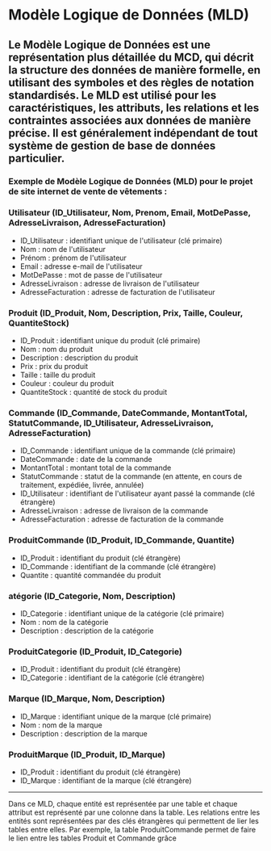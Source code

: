 # Modèle Logique de Données (MLD) 
## Le Modèle Logique de Données est une représentation plus détaillée du MCD, qui décrit la structure des données de manière formelle, en utilisant des symboles et des règles de notation standardisés. Le MLD est utilisé pour les caractéristiques, les attributs, les relations et les contraintes associées aux données de manière précise. Il est généralement indépendant de tout système de gestion de base de données particulier.

### Exemple de Modèle Logique de Données (MLD) pour le projet de site internet de vente de vêtements :

### Utilisateur (ID_Utilisateur, Nom, Prenom, Email, MotDePasse, AdresseLivraison, AdresseFacturation)

- ID_Utilisateur : identifiant unique de l'utilisateur (clé primaire)
- Nom : nom de l'utilisateur
- Prénom : prénom de l'utilisateur
- Email : adresse e-mail de l'utilisateur
- MotDePasse : mot de passe de l'utilisateur
- AdresseLivraison : adresse de livraison de l'utilisateur
- AdresseFacturation : adresse de facturation de l'utilisateur
### Produit (ID_Produit, Nom, Description, Prix, Taille, Couleur, QuantiteStock)

- ID_Produit : identifiant unique du produit (clé primaire)
- Nom : nom du produit
- Description : description du produit
- Prix ​​: prix du produit
- Taille : taille du produit
- Couleur : couleur du produit
- QuantiteStock : quantité de stock du produit
### Commande (ID_Commande, DateCommande, MontantTotal, StatutCommande, ID_Utilisateur, AdresseLivraison, AdresseFacturation)

- ID_Commande : identifiant unique de la commande (clé primaire)
- DateCommande : date de la commande
- MontantTotal : montant total de la commande
- StatutCommande : statut de la commande (en attente, en cours de traitement, expédiée, livrée, annulée)
- ID_Utilisateur : identifiant de l'utilisateur ayant passé la commande (clé étrangère)
- AdresseLivraison : adresse de livraison de la commande
- AdresseFacturation : adresse de facturation de la commande
### ProduitCommande (ID_Produit, ID_Commande, Quantite)

- ID_Produit : identifiant du produit (clé étrangère)
- ID_Commande : identifiant de la commande (clé étrangère)
- Quantite : quantité commandée du produit
### atégorie (ID_Categorie, Nom, Description)

- ID_Categorie : identifiant unique de la catégorie (clé primaire)
- Nom : nom de la catégorie
- Description : description de la catégorie
### ProduitCategorie (ID_Produit, ID_Categorie)

- ID_Produit : identifiant du produit (clé étrangère)
- ID_Categorie : identifiant de la catégorie (clé étrangère)
### Marque (ID_Marque, Nom, Description)

- ID_Marque : identifiant unique de la marque (clé primaire)
- Nom : nom de la marque
- Description : description de la marque
### ProduitMarque (ID_Produit, ID_Marque)

- ID_Produit : identifiant du produit (clé étrangère)
- ID_Marque : identifiant de la marque (clé étrangère)

---
Dans ce MLD, chaque entité est représentée par une table et chaque attribut est représenté par une colonne dans la table. Les relations entre les entités sont représentées par des clés étrangères qui permettent de lier les tables entre elles. Par exemple, la table ProduitCommande permet de faire le lien entre les tables Produit et Commande grâce